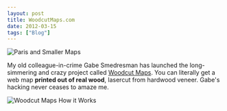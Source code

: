 ```yaml
---
layout: post
title: WoodcutMaps.com
date: 2012-03-15
tags: ["Blog"]
---
```


![](Paris-and-Smaller-Maps-450x300.jpg "Paris and Smaller Maps")

My old colleague-in-crime Gabe Smedresman has launched the long-simmering and crazy project called [Woodcut Maps](http://woodcutmaps.com/). You can literally get a web map **printed out of real wood**, lasercut from hardwood veneer. Gabe's hacking never ceases to amaze me. 

![](Woodcut-Maps-How-it-Works-500x293.jpg "Woodcut Maps How it Works")
